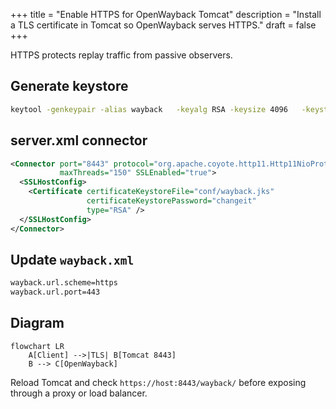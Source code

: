 +++
title = "Enable HTTPS for OpenWayback Tomcat"
description = "Install a TLS certificate in Tomcat so OpenWayback serves HTTPS."
draft = false
+++

<script type="application/ld+json">
{
  "@context": "https://schema.org",
  "@type": "FAQPage",
      "mainEntity": [{
    "@type": "Question",
    "@id": "https://wayback.dev/faq/openwayback-tomcat-https",
    "name": "How do I enable HTTPS for OpenWayback's Tomcat server?",
    "acceptedAnswer": {
      "@type": "Answer",
      "text": "Generate a Java keystore, configure a TLS connector in server.xml, and update wayback.url.scheme to https so OpenWayback emits secure links."
    }
  }]
}
</script>

HTTPS protects replay traffic from passive observers.

## Generate keystore

```bash
keytool -genkeypair -alias wayback   -keyalg RSA -keysize 4096   -keystore /opt/tomcat/conf/wayback.jks
```

## server.xml connector

```xml
<Connector port="8443" protocol="org.apache.coyote.http11.Http11NioProtocol"
           maxThreads="150" SSLEnabled="true">
  <SSLHostConfig>
    <Certificate certificateKeystoreFile="conf/wayback.jks"
                 certificateKeystorePassword="changeit"
                 type="RSA" />
  </SSLHostConfig>
</Connector>
```

## Update `wayback.xml`

```xml
wayback.url.scheme=https
wayback.url.port=443
```

## Diagram

```mermaid
flowchart LR
    A[Client] -->|TLS| B[Tomcat 8443]
    B --> C[OpenWayback]
```

Reload Tomcat and check `https://host:8443/wayback/` before exposing through a proxy or load balancer.
